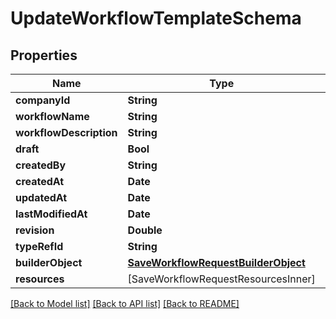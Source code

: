 # UpdateWorkflowTemplateSchema

## Properties
Name | Type | Description | Notes
------------ | ------------- | ------------- | -------------
**companyId** | **String** |  | [optional] 
**workflowName** | **String** |  | [optional] 
**workflowDescription** | **String** |  | [optional] 
**draft** | **Bool** |  | [optional] 
**createdBy** | **String** |  | [optional] 
**createdAt** | **Date** |  | [optional] 
**updatedAt** | **Date** |  | [optional] 
**lastModifiedAt** | **Date** |  | [optional] 
**revision** | **Double** |  | [optional] 
**typeRefId** | **String** |  | [optional] 
**builderObject** | [**SaveWorkflowRequestBuilderObject**](SaveWorkflowRequestBuilderObject.md) |  | [optional] 
**resources** | [SaveWorkflowRequestResourcesInner] |  | [optional] 

[[Back to Model list]](../README.md#documentation-for-models) [[Back to API list]](../README.md#documentation-for-api-endpoints) [[Back to README]](../README.md)


